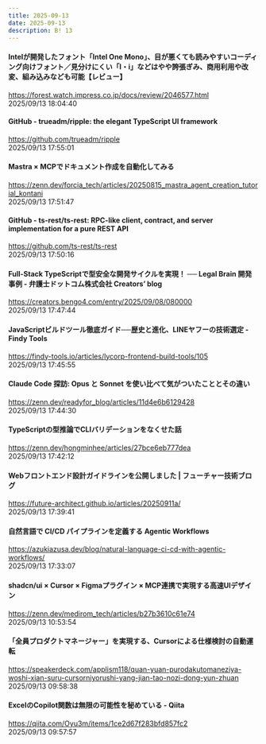 ```yaml
---
title: 2025-09-13
date: 2025-09-13
description: B! 13
---
```


#### Intelが開発したフォント「Intel One Mono」、目が悪くても読みやすいコーディング向けフォント／見分けにくい「I・i」などはやや誇張ぎみ、商用利用や改変、組み込みなども可能【レビュー】
https://forest.watch.impress.co.jp/docs/review/2046577.html<br>
2025/09/13 18:04:40<br>


#### GitHub - trueadm/ripple: the elegant TypeScript UI framework
https://github.com/trueadm/ripple<br>
2025/09/13 17:55:01<br>


#### Mastra × MCPでドキュメント作成を自動化してみる
https://zenn.dev/forcia_tech/articles/20250815_mastra_agent_creation_tutorial_kontani<br>
2025/09/13 17:51:47<br>


#### GitHub - ts-rest/ts-rest: RPC-like client, contract, and server implementation for a pure REST API
https://github.com/ts-rest/ts-rest<br>
2025/09/13 17:50:16<br>


#### Full-Stack TypeScriptで型安全な開発サイクルを実現！ ── Legal Brain 開発事例 - 弁護士ドットコム株式会社 Creators’ blog
https://creators.bengo4.com/entry/2025/09/08/080000<br>
2025/09/13 17:47:44<br>


#### JavaScriptビルドツール徹底ガイド──歴史と進化、LINEヤフーの技術選定 - Findy Tools
https://findy-tools.io/articles/lycorp-frontend-build-tools/105<br>
2025/09/13 17:45:55<br>


#### Claude Code 探訪: Opus と Sonnet を使い比べて気がついたこととその違い
https://zenn.dev/readyfor_blog/articles/11d4e6b6129428<br>
2025/09/13 17:44:30<br>


#### TypeScriptの型推論でCLIバリデーションをなくせた話
https://zenn.dev/hongminhee/articles/27bce6eb777dea<br>
2025/09/13 17:42:12<br>


#### Webフロントエンド設計ガイドラインを公開しました | フューチャー技術ブログ
https://future-architect.github.io/articles/20250911a/<br>
2025/09/13 17:39:41<br>


#### 自然言語で CI/CD パイプラインを定義する Agentic Workflows
https://azukiazusa.dev/blog/natural-language-ci-cd-with-agentic-workflows/<br>
2025/09/13 17:33:07<br>


#### shadcn/ui × Cursor × Figmaプラグイン × MCP連携で実現する高速UIデザイン
https://zenn.dev/medirom_tech/articles/b27b3610c61e74<br>
2025/09/13 10:53:54<br>


#### 「全員プロダクトマネージャー」を実現する、Cursorによる仕様検討の自動運転
https://speakerdeck.com/applism118/quan-yuan-purodakutomaneziya-woshi-xian-suru-cursorniyorushi-yang-jian-tao-nozi-dong-yun-zhuan<br>
2025/09/13 09:58:38<br>


#### ExcelのCopilot関数は無限の可能性を秘めている - Qiita
https://qiita.com/Oyu3m/items/1ce2d67f283bfd857fc2<br>
2025/09/13 09:57:57<br>


